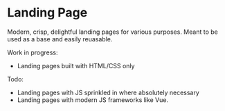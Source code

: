 # Landing Page

Modern, crisp, delightful landing pages for various purposes.  Meant to be used as a base and easily reuasable.

Work in progress:
* Landing pages built with HTML/CSS only

Todo: 
* Landing pages with JS sprinkled in where absolutely necessary
* Landing pages with modern JS frameworks like Vue.